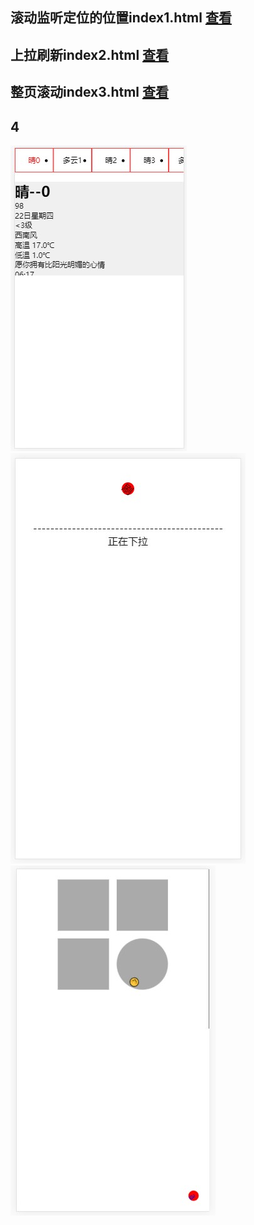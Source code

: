 ## 滚动监听定位的位置index1.html   [查看](https://liuguangqing.github.io/liuguangqing/index1.html)
## 上拉刷新index2.html           [查看](https://liuguangqing.github.io/liuguangqing/index2.html)
## 整页滚动index3.html           [查看](https://liuguangqing.github.io/liuguangqing/index3.html)
## 4

![滚动定位](./menu.saveimg.savepath20180627150642.jpg)
![下拉刷新](./menu.saveimg.savepath20180627183459.jpg)
![整页滚动](./menu.saveimg.savepath20180704164710.jpg)
